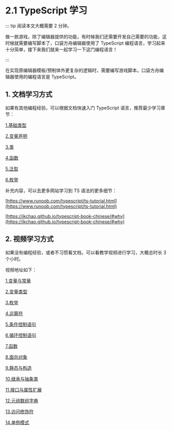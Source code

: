 # 2.1 TypeScript 学习

::: tip 阅读本文大概需要 2 分钟。

做一款游戏，除了编辑器提供的功能，有时候我们还需要开发自己需要的功能，这时候就需要编写脚本了，口袋方舟编辑器使用了 TypeScript 编程语言，学习起来十分简单，接下来我们就来一起学习一下这门编程语言！

:::

在实现原编辑器模板/预制体外更复杂的逻辑时，需要编写游戏脚本。口袋方舟编辑器使用的编程语言是 TypeScript。

## 1. 文档学习方式

如果有其他编程经验，可以根据文档快速入门 TypeScript 语言，推荐最少学习章节：

[1.基础类型](https://www.tslang.cn/docs/handbook/basic-types.html)

[2.变量声明](https://www.tslang.cn/docs/handbook/variable-declarations.html)

[3.类](https://www.tslang.cn/docs/handbook/classes.html)

[4.函数](https://www.tslang.cn/docs/handbook/functions.html)

[5.泛型](https://www.tslang.cn/docs/handbook/generics.html)

[6.枚举](https://www.tslang.cn/docs/handbook/enums.html)

补充内容，可以去更多网站学习到 TS 语法的更多细节：

[https://www.runoob.com/typescript/ts-tutorial.html](https://www.runoob.com/typescript/ts-tutorial.html)

[https://jkchao.github.io/typescript-book-chinese/#why](https://jkchao.github.io/typescript-book-chinese/#why)

## 2. 视频学习方式

如果没有编程经验，或者不习惯看文档，可以看教学视频进行学习，大概总时长 3 个小时。

视频地址如下：

[1.变量与常量](https://www.bilibili.com/video/BV14i4y1o7YF?p=3)

[2.变量类型](https://www.bilibili.com/video/BV14i4y1o7YF?p=4)

[3.枚举](https://www.bilibili.com/video/BV14i4y1o7YF?p=5)

[4.运算符](https://www.bilibili.com/video/BV14i4y1o7YF?p=6)

[5.条件控制语句](https://www.bilibili.com/video/BV14i4y1o7YF?p=7)

[6.循环控制语句](https://www.bilibili.com/video/BV14i4y1o7YF?p=8)

[7.函数](https://www.bilibili.com/video/BV14i4y1o7YF?p=9)

[8.面向对象](https://www.bilibili.com/video/BV14i4y1o7YF?p=10)

[9.静态与构造](https://www.bilibili.com/video/BV14i4y1o7YF?p=11)

[10.继承与抽象类](https://www.bilibili.com/video/BV14i4y1o7YF?p=12)

[11.接口与属性扩展](https://www.bilibili.com/video/BV14i4y1o7YF?p=13)

[12.元组数组字典](https://www.bilibili.com/video/BV14i4y1o7YF?p=16)

[13.访问修饰符](https://www.bilibili.com/video/BV14i4y1o7YF?p=19)

[14.单例模式](https://www.bilibili.com/video/BV14i4y1o7YF?p=20)
